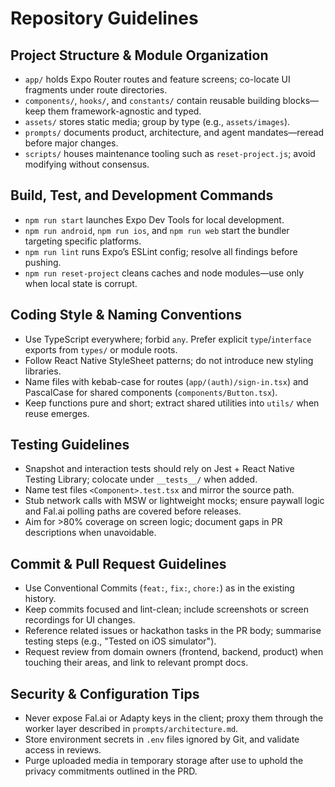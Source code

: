 # Repository Guidelines

## Project Structure & Module Organization
- `app/` holds Expo Router routes and feature screens; co-locate UI fragments under route directories.
- `components/`, `hooks/`, and `constants/` contain reusable building blocks—keep them framework-agnostic and typed.
- `assets/` stores static media; group by type (e.g., `assets/images`).
- `prompts/` documents product, architecture, and agent mandates—reread before major changes.
- `scripts/` houses maintenance tooling such as `reset-project.js`; avoid modifying without consensus.

## Build, Test, and Development Commands
- `npm run start` launches Expo Dev Tools for local development.
- `npm run android`, `npm run ios`, and `npm run web` start the bundler targeting specific platforms.
- `npm run lint` runs Expo’s ESLint config; resolve all findings before pushing.
- `npm run reset-project` cleans caches and node modules—use only when local state is corrupt.

## Coding Style & Naming Conventions
- Use TypeScript everywhere; forbid `any`. Prefer explicit `type`/`interface` exports from `types/` or module roots.
- Follow React Native StyleSheet patterns; do not introduce new styling libraries.
- Name files with kebab-case for routes (`app/(auth)/sign-in.tsx`) and PascalCase for shared components (`components/Button.tsx`).
- Keep functions pure and short; extract shared utilities into `utils/` when reuse emerges.

## Testing Guidelines
- Snapshot and interaction tests should rely on Jest + React Native Testing Library; colocate under `__tests__/` when added.
- Name test files `<Component>.test.tsx` and mirror the source path.
- Stub network calls with MSW or lightweight mocks; ensure paywall logic and Fal.ai polling paths are covered before releases.
- Aim for >80% coverage on screen logic; document gaps in PR descriptions when unavoidable.

## Commit & Pull Request Guidelines
- Use Conventional Commits (`feat:`, `fix:`, `chore:`) as in the existing history.
- Keep commits focused and lint-clean; include screenshots or screen recordings for UI changes.
- Reference related issues or hackathon tasks in the PR body; summarise testing steps (e.g., "Tested on iOS simulator").
- Request review from domain owners (frontend, backend, product) when touching their areas, and link to relevant prompt docs.

## Security & Configuration Tips
- Never expose Fal.ai or Adapty keys in the client; proxy them through the worker layer described in `prompts/architecture.md`.
- Store environment secrets in `.env` files ignored by Git, and validate access in reviews.
- Purge uploaded media in temporary storage after use to uphold the privacy commitments outlined in the PRD.
